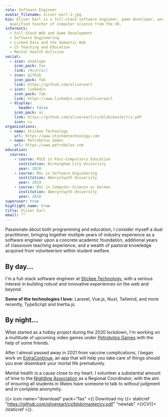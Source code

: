 ```yaml
---
role: Software Engineer
avatar_filename: oliver-earl-2.jpg
bio: Oliver Earl is a full-stack software engineer, game developer, and
  qualified teacher of computer science from the UK.
interests:
  - Full-Stack Web and Game Development
  - Software Engineering
  - Linked Data and the Semantic Web
  - CS Teaching and Education
  - Mental Health Activism
social:
  - icon: envelope
    icon_pack: fas
    link: /#contact
  - icon: github
    icon_pack: fab
    link: https://github.com/oliverearl
  - icon: linkedin
    icon_pack: fab
    link: https://www.linkedin.com/in/oliverearl
  - display:
      header: false
    icon_pack: ai
    link: https://github.com/oliverearl/cv/blob/master/cv.pdf
    icon: cv
organizations:
  - name: Stickee Technology
    url: https://www.stickeetechnology.com
  - name: Petrobolos Games
    url: https://www.petrobolos.com
education:
  courses:
    - course: PGCE in Post-Compulsory Education
      institution: Birmingham City University
      year: 2020
    - course: MSc in Software Engineering
      institution: Aberystwyth University
      year: 2019
    - course: BSc in Computer Science w/ German
      institution: Aberystwyth University
      year: 2018
superuser: true
highlight_name: true
title: Oliver Earl
email: ""
---
```

Passionate about both programming and education, I consider myself a dual practitioner, bringing together multiple years of industry experience as a software engineer upon a concrete academic foundation, additional years of classroom teaching experience, and a wealth of pastoral knowledge acquired from volunteerism within student welfare.

## By day...

I'm a full-stack software engineer at [Stickee Technology](https://www.stickeetechnology.com), with a serious interest in building robust and innovative experiences on the web and beyond.

**Some of the technologies I love:** Laravel, Vue.js, Nuxt, Tailwind, and more recently, TypeScript and Inertia.js.

## By night...

What started as a hobby project during the 2020 lockdown, I'm working on a multitude of upcoming video games under [Petrobolos Games](https://www.petrobolos.com) with the help of some friends.

After I almost passed away in 2021 from vaccine complications, I began work on [ExtraContinue](https://www.extracontinue.com), an app that will help you take care of things should you ever disembark your mortal life prematurely.

Mental health is a cause close to my heart. I volunteer a substantial amount of time to the [Nightline Association](https://www.nightline.ac.uk) as a Regional Coordinator, with the aim of ensuring all students in Wales have someone to talk to without judgment and in complete anonymity.

{{< icon name="download" pack="fas" >}} Download my {{< staticref "https://github.com/oliverearl/cv/blob/master/cv.pdf" "newtab" >}}CV{{< /staticref >}}.